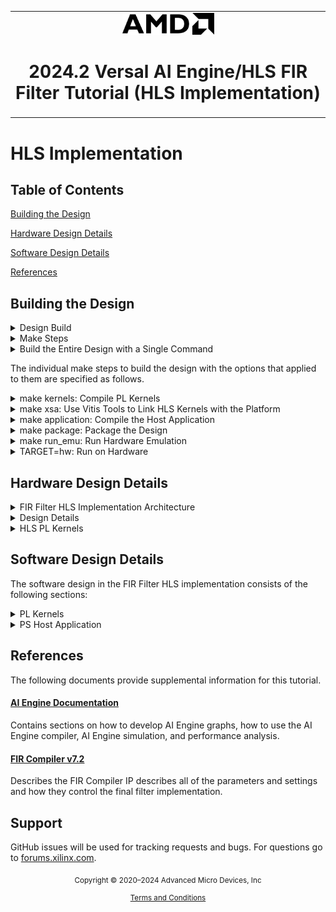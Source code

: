 ﻿<table class="sphinxhide" width="100%">
 <tr>
   <td align="center"><img src="https://raw.githubusercontent.com/Xilinx/Image-Collateral/main/xilinx-logo.png" width="30%"/><h1>2024.2 Versal AI Engine/HLS FIR Filter Tutorial (HLS Implementation)</h1>
   </td>
 </tr>
</table>

# HLS Implementation

## Table of Contents
[Building the Design](#building-the-design)

[Hardware Design Details](#hardware-design-details)

[Software Design Details](#software-design-details)

[References](#references)

## Building the Design

<details>
<summary>Design Build</summary>

### Design Build
In this section, you will build and run the FIR filter design using the HLS/DSP implementation. The difference between this implementation and the AI Engine implementation, where users compile the AI Engine design and integrate it into a larger system design (including the programmable logic (PL) kernels and processing system (PS) host application), is that the FIR filter is now implemented in PL using DSP Engines.  

At the end of this section, the design flow will generate a new directory (called `build/`). Underneath are subdirectories named `fir_hls_$(N_FIR_FILTERS)firs_$(N_FIR_TAPS)taps` (for example, `fir_hls_1firs_15taps`) depending on the value of `N_FIR_FILTERS` and `N_FIR_TAPS` chosen in the build. Each subdirectory contains the `hw_emu/` and `hw/` subfolders. The `hw_emu/` subfolder contains the build for hardware emulation. The `hw/` subfolder contains the build for the hardware run on a VCK190 board.   

</details>

<details>
<summary>Make Steps</summary>

### Make Steps
To run the following `make` steps (for example, `make kernels`, `make graph`, and so on), you must be in the `HLS/` folder.
```bash
cd HLS
```

The following options can be specified in the make steps. See the make steps for instructions how to apply them.

* TARGET: it can be set to "hw" or "hw_emu" to build the design in hardware or hardware emulation flow. Default is "hw_emu".

* N_FIR_FILTERS: specifies the number of FIR filters in the chain. Default is 1.

* N_FIR_TAPS: specifies the number of FIR filter taps. Default is 15.

* EN_TRACE: Flag to enable trace data to be captured. 0 is disabled and 1 is enabled. Default is 0.

The Makefile uses the following directory references:

```
#Relative FIR filter directory
RELATIVE_PROJECT_DIR := ./

#Absolute FIR filter directory = <user path>/Tutorials/AI_Engine/filter_AIEvsDSP
PROJECT_REPO := $(shell readlink -f $(RELATIVE_PROJECT_DIR))

DESIGN_REPO  := $(PROJECT_REPO)/design
PL_SRC_REPO  := $(DESIGN_REPO)/pl_src
HOST_APP_SRC := $(DESIGN_REPO)/host_app_src
VIVADO_METRICS_SCRIPTS_REPO := $(DESIGN_REPO)/vivado_metrics_scripts

DIRECTIVES_REPO        := $(DESIGN_REPO)/directives
SYSTEM_CONFIGS_REPO    := $(DESIGN_REPO)/system_configs
PROFILING_CONFIGS_REPO := $(DESIGN_REPO)/profiling_configs
EXEC_SCRIPTS_REPO      := $(DESIGN_REPO)/exec_scripts
PYTHON_SCRIPTS_REPO    := $(DESIGN_REPO)/python_scripts

BASE_BLD_DIR := $(PROJECT_REPO)/build
FIR_TAPS_BLD_DIR := $(BASE_BLD_DIR)/fir_$(N_FIR_TAPS)_taps
FIR_FILTERS_DIR  := $(FIR_TAPS_BLD_DIR)/x$(N_FIR_FILTERS)_firs
BUILD_TARGET_DIR := $(FIR_FILTERS_DIR)/$(TARGET)

REPORTS_REPO := $(PROJECT_REPO)/reports_dir
BLD_REPORTS_DIR := $(REPORTS_REPO)/fir_$(N_FIR_TAPS)_taps/x$(N_FIR_FILTERS)_firs

EMBEDDED_PACKAGE_OUT := $(BUILD_TARGET_DIR)/package
EMBEDDED_EXEC_SCRIPT := run_script.sh
```

</details>

<details>
<summary>Build the Entire Design with a Single Command</summary>

### Build the Entire Design with a Single Command
If you are already familiar with the AI Engine and Vitis accelerated kernel compilation flows, you can build the entire design with one command:

```bash
make run (default hardware emulation, 1 filter 15 taps, no trace enabled)
```
or
```bash
make run TARGET=hw N_FIR_FILTERS=1 N_FIR_TAPS=15 EN_TRACE=1   (hardware, 1 FIR filters, each with 15 taps, enable tracing)
```

This command runs the `make kernels`,`make xsa`,`make application`,`make package` and `make run_emu` for hardware emulation or to run on hardware (VCK190 board) depending on the `TARGET` you specify. The default `TARGET` without specification is hw_emu. The settings also apply to the following individual make steps.

**Note**

1. The generated files for a particular build are placed under individual directory: `build/fir_$(N_FIR_TAPS)_taps/x$(N_FIR_FILTERS)_firs`
2. See the specification in each make step for options used and location of input and output files.

</details>

The individual make steps to build the design with the options that applied to them are specified as follows.

<details>
<summary>make kernels: Compile PL Kernels</summary>

### make kernels: Compile PL Kernels
In this step, the Vitis compiler takes any kernels (RTL or HLS C) in the PL region of the target platform (`xilinx_vck190_base_202420_1`) and compiles them into their respective XO files.

The following commands compiles the kernels (default TARGET=hw_emu, N_FIR_FILTERS=1, N_FIR_TAPS=15, EN_TRACE=0):

```
make kernels
```

The expanded command is as follows:
```
mkdir -p build/fir_$(N_FIR_TAPS)_taps/x$(N_FIR_FILTERS)_firs/hw_emu

cd build/fir_$(N_FIR_TAPS)_taps/x$(N_FIR_FILTERS)_firs/hw_emu

v++ --target hw_emu					\
   	--hls.pre_tcl design/directives/hls_pre.tcl		\
	--hls.clock 500000000:fir_hls 			\
	-D N_FIR_FILTERS=$(N_FIR_FILTERS)		\
	-D N_FIR_TAPS=$(N_FIR_TAPS)			\
	--platform xilinx_vck190_base_202420_1		\
	--include design/pl_src 		\
	--save-temps 					\
	--temp_dir build/fir_$(N_FIR_TAPS)_taps/x$(N_FIR_FILTERS)_firs/hw_emu/_x 					\
	--verbose 					\
	-g -c 						\
	-k fir_hls 					\
	design/pl_src/fir_hls.cpp 		\
	-o fir_hls.hw_emu.xo   

v++ --target hw_emu					\
	--hls.clock 300000000:datamover 			\
	-D N_FIR_FILTERS=$(N_FIR_FILTERS)		\
	-D N_FIR_TAPS=$(N_FIR_TAPS)			\
	--platform xilinx_vck190_base_202420_1		\
	--include design/pl_src 			\
	--save-temps 					\
	--temp_dir build/fir_$(N_FIR_TAPS)_taps/x$(N_FIR_FILTERS)_firs/hw_emu/_x 					\
	--verbose 					\
	-g -c 						\
	-k datamover 					\
	design/pl_src/datamover.cpp 		\
	-o datamover.hw_emu.xo   

 ```
Summary of the switches used:
|Switch|Description|
|  ---  |  ---  |
|--target \| -t [hw\|hw_emu]|Specifies the build target.|
|--hls.clock | Specifies a frequency in Hz at which the listed kernel(s) should be compiled by Vitis HLS. |
|--platform \| -f|Specifies the name of a supported acceleration platform as specified by the $PLATFORM_REPO_PATHS environment variable or the full path to the platform XPFM file.|
|--save-temps \| -s|Directs the Vitis compiler command to save intermediate files/directories created during the compilation and link process. Use the `--temp_dir` option to specify a location to write the intermediate files to.|
|--temp_dir <string>|This allows you to manage the location where the tool writes temporary files created during the build process. The temporary results are written by the Vitis compiler, and then removed, unless the `--save-temps` option is also specified.|
|--verbose|Display verbose/debug information.|
| -g | Generates code for debugging the kernel during software emulation. Using this option adds features to facilitate debugging the kernel as it is compiled. |
|--compile \| -c|Required for compilation to generate XO files from kernel source files.|
|--kernel \<arg\>\|-k \<arg\>|Compile only the specified kernel from the input file. Only one -k option is allowed per Vitis compiler command.|
|--output \| -o|Specifies the name of the output file generated by the V++ command. The compilation process output name must end with the XO file suffix.|

[Detailed Description of All Vitis Compiler Switches](https://docs.amd.com/r/en-US/ug1393-vitis-application-acceleration/v-Command)

|Input|Description|
|  ---  |  ---  |
|fir_hls.cpp|The FIR filter chain PL kernel source code.|
|datamover.cpp|The data-mover PL kernel source code.|

|Output|Description|
|  ---  |  ---  |
|fir_hls.hw/hw_emu.xo|The FIR filter chain PL kernel object file.|
|datamover.hw/hw_emu.xo|The stream-to-memory-mapped data-mover kernel object file.|

</details>

<details>
<summary>make xsa: Use Vitis Tools to Link HLS Kernels with the Platform</summary>

### make xsa: Use Vitis Tools to Link HLS Kernels with the Platform
After the PL HLS kernels have been compiled, you can use the Vitis compiler to link them with the platform to generate an XSA file.

The Vitis tools allow you to integrate the HLS kernels into an existing extensible platform. This is an automated step from a software developer perspective where the platform chosen is provided by the hardware designer (or you can opt to use one of the many extensible base platforms provided by AMD and the Vitis tools build the hardware design and integrate the PL kernels into the design).

To test this feature in this tutorial, use the base VCK190 platform to build the design.

The command to run this step is shown as follows (default TARGET=hw_emu, N_FIR_FILTERS=1, N_FIR_TAPS=15, EN_TRACE=0):
```
make xsa
```

The expanded command is as follows:
```
cd build/fir_$(N_FIR_TAPS)_taps/x$(N_FIR_FILTERS)_firs/hw_emu

v++ -l 				\
	--platform xilinx_vck190_base_202420_1 		\
	--include design/pl_src 		\
	--save-temps 					\
	--temp_dir build/fir_$(N_FIR_TAPS)_taps/x$(N_FIR_FILTERS)_firs/hw_emu/_x \
	--verbose 					\
	-g 						\
	--clock.defaultTolerance 0.001 			\
	--clock.freqHz 300000000:datamover_0 		\
	--clock.freqHz 500000000:fir_hls_0 		\
	--config design/system_configs/system.cfg 	\
	--vivado.prop run.synth_1.{STEPS.SYNTH_DESIGN.ARGS.CONTROL_SET_OPT_THRESHOLD}={16} \
	--advanced.param compiler.userPostSysLinkOverlayTcl=$(DIRECTIVES_REPO)/post_sys_link.tcl \
	-o vck190_hls_fir.hw_emu.xsa  		\
	datamover.hw_emu.xo					\
  	fir_hls.hw_emu.xo

```

If EN_TRACE is enabled, the following `v++` flags are also set:
```
	--profile.trace_memory DDR			\
	--profile.data datamover:datamover_0:all \
	--profile.data fir_hls:dir_hls_0:all

```
By enabling EN_TRACE=1 timing violation occurs for 10 filters,tolerance of WNS=-0.050 is set:
```
--xp param:compiler.worstNegativeSlack=-0.050
```

This captures the trace data for the ports specified.

Summary of the Switches used:

|Switch|Description|
|  ---  |  ---  |
|--platform \| -f|Specifies the name of a supported acceleration platform as specified by the $PLATFORM_REPO_PATHS environment variable or the full path to the platform XPFM file.|
|--save-temps \| -s|Directs the `v++` command to save intermediate files/directories created during the compilation and link process. Use the `--temp_dir` option to specify a location to write the intermediate files to.|
|--temp_dir <string>|This allows you to manage the location where the tool writes temporary files created during the build process. The temporary results are written by the Vitis compiler, and then removed, unless the `--save-temps` option is also specified.|
|--verbose|Display verbose/debug information.|
| -g | Generates code for debugging the kernel during software emulation. Using this option adds features to facilitate debugging the kernel as it is compiled. |
|--clock.freqHz \<freq_in_Hz\>:\<cu\>\[.\<clk_pin\>\]|Specifies a clock frequency in Hz and assigns it to a list of associated compute units (CUs) and optionally specific clock pins on the CU.|
|--config <config_file>|Specifies a configuration file containing `v++` switches.|
|--target \| -t [hw\|hw_emu]|Specifies the build target.|
|--output \| -o|Specifies the name of the output file generated by the `v++` command. The linking process output file name must end with the .xsa suffix|
|--profile.data [<kernel_name>\|all]:[<cu_name>\|all]:[<interface_name>\|all]\(:[counters\|all]\)|Enables monitoring of data ports through the monitor IPs. This option needs to be specified during linking. [Detailed Profiling Options](https://docs.amd.com/r/en-US/ug1393-vitis-application-acceleration/profile-Options) |
|--profile.trace_memory \<FIFO\>:\<size\>\|\<MEMORY\>[\<n\>]|When building the hardware target \(-t=hw\), use this option to specify the type and amount of memory to use for capturing trace data. [Detailed Profiling Options](https://docs.amd.com/r/en-US/ug1393-vitis-application-acceleration/profile-Options) |

[Detailed Description of All Vitis Compiler Switches](https://docs.amd.com/r/en-US/ug1393-vitis-application-acceleration/v-Command)
[Linking the Kernels in Vitis](https://docs.amd.com/r/en-US/ug1393-vitis-application-acceleration/Linking-the-System)

|Inputs Sources|Description|
|  ---  |  ---  |
|datamover.hw/hw_emu.xo|The data-mover kernel object file.|
|fir_hls.hw/hw_emu.xo|The FIR filter chain PL kernel object file.|

|Output Objects|Description|
|  ---  |  ---  |
|vck190_hls_fir.hw_emu.xsa|Compiled Platform Binary Container|

</details>

 <details>
<summary>make application: Compile the Host Application</summary>

### make application: Compile the Host Application
You can compile the host application by following the typical cross-compilation flow for the Cortex-A72. To build the application run the following command (default TARGET=hw_emu, N_FIR_FILTERS=1, N_FIR_TAPS=15, EN_TRACE=0):
```
make application
```

The expanded command is as follows:
```
aarch64-linux-gnu-g++ 	-O 					\
			-c -std=c++17 				\
			-D__linux__ 				\
			-DXAIE_DEBUG				\
         		-DITER_CNT=8 				\
         		-DN_FIR_FILTERS=1			\
         		-DN_FIR_TAPS=15 			\
			-I$(SDKTARGETSYSROOT)/usr/include/xrt 		\
			-I$(SDKTARGETSYSROOT)/usr/include		\
			-I$(SDKTARGETSYSROOT)/usr/lib			\
			-Idesign/host_app_src		\
			-Idesign/pl_src		\
			 design/app_src/fir_aie_app.cpp \
			-o fir_aie_app.o 			\
			-L$(SDKTARGETSYSROOT)/usr/lib 			\
			-lxrt_coreutil

aarch64-linux-gnu-g++ 	fir_hls_app.o			\
			-L$(SDKTARGETSYSROOT)/usr/lib 	\
			-lxrt_coreutil 			\
			-o build/fir_$(N_FIR_TAPS)_taps/x$(N_FIR_FILTERS)_firs/hw_emu/fir_hls_xrt.elf
```
Summary of the Switches used:
|Switch|Description|
|  ---  |  ---  |
|-O \| Optimize| Optimizing compilation takes somewhat more time, and a lot more memory for a large function. With -O, the compiler tries to reduce code size and execution time, without performing any optimizations that can take a great deal of compilation time.|
|-c |Compile or assemble the source files, but do not link.|
|-std=<\standard\>|Set the language standard.|
|-D__linux__| |
|-DXAIE_DEBUG|Enable debug interface capabilities where certain core status, event status, or stack trace can be dumped out.|
|-D\<Pre-processor Macro String\>=\<value\>|Pass Pre-processor Macro definitions to the cross-compiler.|
|-I \<dir\>|Add the directory `dir` to the list of directories to be searched for header files.|
|-o \<file\>|Place output in file `<file>`. This applies regardless of the output being produced, whether it be an executable file, an object file, an assembler file or preprocessed C code.|
|-l\<library\>|Search the library named `library` when linking. The 2D-FFT tutorial requires `adf_api_xrt` and `xrt_coreutil` libraries.|
|-L \<dir\>|Add directory `<dir>` to the list of directories to be searched for -l.|

[XRT Documentation](https://xilinx.github.io/XRT/master/html/index.html)
[Details of Host Application Programming](https://docs.amd.com/r/en-US/ug1076-ai-engine-environment/Host-Programming-for-Bare-Metal)

|Inputs Sources|Description|
|  ---  |  ---  |
|fir_hls_app.cpp|Host processor application source code file that will run on an A72 processor.|

|Intermediate Objects|Description|
|  ---  |  ---  |
|fir_hls_app.o|Compiled host processor application object.|


|Output Objects|Description|
|  ---  |  ---  |
|fir_hls_xrt.elf|The executable that will run on an A72 processor.|

</details>

<details>
<summary>make package: Package the Design</summary>

### make package: Package the Design
With the HLS kernel outputs created, as well as the new platform, you can now generate the programmable device image (PDI) and a package to be used on an SD card. The PDI contains all executables, bitstreams, configurations of the device. The packaged SD card directory contains everything to boot Linux, the generated applications, and `.xclbin`.

The command to run this step is as follows (default TARGET=hw_emu, N_FIR_FILTERS=1, N_FIR_TAPS=15, EN_TRACE=0):
```
make package
```

or
```
cd ../build/fir_hls_$(N_FIR_FILTERS)firs_$(N_FIR_TAPS)taps/hw_emu

v++	-p  							\
	-t hw_emu						\
	--save-temps						\
	--temp_dir build/fir_$(N_FIR_TAPS)_taps/x$(N_FIR_FILTERS)_firs/hw_emu/_x			\
	-f xilinx_vck190_base_202420_1									\
	--package.rootfs $(COMMON_IMAGE_VERSAL)/rootfs.ext4 						\
	--package.kernel_image $(COMMON_IMAGE_VERSAL)/Image 						\
	--package.boot_mode=sd										\
	--package.out_dir build/fir_$(N_FIR_TAPS)_taps/x$(N_FIR_FILTERS)_firs/hw_emu/package	  	\
	--package.image_format=ext4									\
	--package.sd_file build/fir_$(N_FIR_TAPS)_taps/x$(N_FIR_FILTERS)_firs/hw_emu/fir_hls_xrt.elf    \
			  build/fir_$(N_FIR_TAPS)_taps/x$(N_FIR_FILTERS)_firs/hw_emu/vck190_hls_fir.hw_emu.xsa 	\
			  --package.sd_file design//exec_scripts/run_script.sh
```
If EN_TRACE is enabled, the following `v++` flags are also set:
```
	--package.sd_file design/profiling_configs/xrt.ini
```
This will include the XRT ini file which includes tracing parameters.

|Switch|Description|
|  ---  |  ---  |
|--package \| -p|Packages the final product at the end of the Vitis compile and link build process.|
|--target \| -t [hw\|hw_emu]|Specifies the build target.|
|--save-temps \| -s|Directs the V++ command to save intermediate files/directories created during the compilation and link process. Use the `--temp_dir` option to specify a location to write the intermediate files to.|
|--temp_dir <string>|This allows you to manage the location where the tool writes temporary files created during the build process. The temporary results are written by the Vitis compiler, and then removed, unless the `--save-temps` option is also specified.|
|--platform \| -f|Specifies the name of a supported acceleration platform as specified by the $PLATFORM_REPO_PATHS environment variable or the full path to the platform XPFM file.|
|--package.sd_dir \<arg\>|Where <arg> specifies a folder to package into the sd_card directory/image. The contents of the directory are copied to a sub-folder of the sd_card folder.|
|--package.rootfs \<arg\>|Where \<arg\> specifies the absolute or relative path to a processed Linux root file system file. The platform RootFS file is available for download from xilinx.com. Refer to the Vitis Software Platform Installation for more information.|
|--package.kernel_image \<arg\>|Where \<arg\> specifies the absolute or relative path to a Linux kernel image file. Overrides the existing image available in the platform. The platform image file is available for download from xilinx.com. Refer to the Vitis Software Platform Installation for more information.|
|--package.boot_mode \<arg\>|Where \<arg\> specifies <ospi\|qspi\|sd> Boot mode used for running the application in emulation or on hardware.|
|--package.image_format|Where \<arg\> specifies \<ext4\|fat32\> output image file format. `ext4`: Linux file system and `fat32`: Windows file system|
|--package.sd_file|Where \<arg\> specifies an ELF or other data file to package into the `sd_card` directory/image. This option can be used repeatedly to specify multiple files to add to the `sd_card`.|


[Detailed Description of All Vitis Compiler Switches](https://docs.amd.com/r/en-US/ug1393-vitis-application-acceleration/v-Command)
[Details of Packaging the System](https://docs.amd.com/r/en-US/ug1076-ai-engine-environment/Packaging)

|Inputs Sources|Description|
|  ---  |  ---  |
|$(COMMON_IMAGE_VERSAL)/rootfs.ext4|The Root Filesystem file for Petalinux.|
|$(PLATFORM_REPO_PATHS)/Image|The pre-built Petalinux Image the processor boots from.|
|$(BUILD_TARGET_DIR)/fir_hls_xrt.elf|The PS Host Application executables created in the `make application` step.|
|$(BUILD_TARGET_DIR)/vck190_hls_fir.hw_emu.xsa|The XSA file created in the `make xsa` step.|

The output of the V++ Package step is the package directory that contains the contents to run hardware emulation.

|Output Objects|Description|
|  ---  |  ---  |
|$(BUILD_TARGET_DIR)/package|The hardware emulation package that contains the boot file, hardware emulation launch script, the PLM and PMC boot files, the PMC and QEMU command argument specification files, and the Vivado tools simulation folder.|

</details>

<details>
<summary>make run_emu: Run Hardware Emulation</summary>

### make run_emu: Run Hardware Emulation
After packaging, everything is set to run emulation or hardware.
To run emulation use the following command (default TARGET=hw_emu, N_FIR_FILTERS=1, N_FIR_TAPS=15, EN_TRACE=0):
```
make run_emu
```
or
```
cd build/fir_$(N_FIR_TAPS)_taps/x$(N_FIR_FILTERS)_firs/hw_emu/package
./launch_hw_emu.sh
```
When launched, you will see the QEMU simulator load. Wait for the autoboot countdown to go to zero, and after a few minutes, you will see the root Linux prompt come up:
```bash
root@versal-rootfs-common-2024_2:~#
```

In some cases, the following error might come up on the screen:
```
root@versal-rootfs-common-2024_2:~## xinit: giving up
xinit: unable to connect to X server: Connection refused
xinit: server error
Enabling notebook extension jupyter-js-widgets/extension...
      - Validating: OK
[C 13:46:09.233 NotebookApp] Bad config encountered during initialization:
[C 13:46:09.239 NotebookApp] No such notebook dir: ''/usr/share/example-notebooks''
```
The error can be ignored. Press <enter> to return to the root prompt.

After the root prompt comes up, run the following commands to run the design:  
```
mount /dev/mmcblk0p1 /mnt
cd /mnt
./fir_hls_xrt.elf a.xclbin
```
The `fir_hls_xrt.elf` should execute, and after a few minutes, you should see the output with *TEST PASSED* on the console. When this is shown, run the following keyboard command to exit the QEMU instance:

```
#To exit QEMU Simulation
Press Ctrl-A, let go of the keyboard, and then press x
```

To run with waveform do the following:
```
cd build/fir_$(N_FIR_TAPS)_taps/x$(N_FIR_FILTERS)_firs/hw_emu/package
./launch_hw_emu.sh -g
```
The XSIM Waveform Viewer is launched. Drag and drop the signals into the Viewer and click Play to start the emulation. Go back to the terminal and wait for the Linux prompt to show up.

In the XSIM Waveform Viewer, you will see the signals you added to the waveform adjusting over the execution of the design. Once done, hit the pause button and close the window to end the emulation.

</details>

<details>
<summary>TARGET=hw: Run on Hardware</summary>

### Run on Hardware

To run the design in hardware, re-run the following "make" steps with TARGET=hw and other applicable options (see the make steps above)
```
make kernels     TARGET=hw
make xsa         TARGET=hw
make application TARGET=hw
make package     TARGET=hw
```
this can also be done is a single step as follows:
```
make build TARGET=hw
```

Now follow **Steps 1-9** to run the `fir_hls_xrt.elf` executable on your VCK190 board.

**Step 1.** Ensure your board is powered OFF.

**Step 2.** Use an SD card writer (such as balenaEtcher) to flash the `sd_card.img` file onto an SD card.

**Step 3.** Plug the flashed SD card into the top slot of the VCK190 board.

**Step 4.** Set the switch SW1 Mode\[3:0\]=1110 = OFF OFF OFF ON.

**Step 5.** Connect your computer to the VCK190 board using the included USB cable.

**Step 6.** Open a TeraTerm terminal and select the correct COM port. Set the port settings to the following:
```
Port: <COMMXX>
Speed: 115200
Data: 8 bit
Parity: none
Stop Bits: 1 bit
Flow control: none
Transmit delay: 0 msec/char 0 msec/line
```

**Step 7.** Power ON the board.

**Step 8.** Wait until you see the `root@versal-rootfs-common-2024_2` Linux command prompt. Press enter a few times to get past any `xinit` errors.

**Step 9.** Run the following commands into the TeraTerm terminal:
```
mount /dev/mmcblk0p1 /mnt
cd /mnt
./fir_hls_xrt.elf a.xclbin
```

After execution completes and the testcase passes data integrity check, 'TEST PASSED' should appear on the terminal.

</details>

## Hardware Design Details
<details>
<summary>FIR Filter HLS Implementation Architecture</summary>

### FIR Filter HLS Implementation Architecture

The following figure shows a high level block diagram of the design. The test harness consists of the compute kernel and the data mover kernel. This setup is maintained in the two implementations (using HLS/DSP engines in this section of the tutorial and AI Engine in the other). In this setup, the interface between the data mover kernel and FIR filter kernel is AXI4-Stream. The data width of both the kernels is 128-bit, and they run at 250 MHz, providing a transfer rate of up to 1.2 GSPS.

![Image of FIR Filter HLS implementation architecture](images/fir_hls_block_diagram.png)

</details>

<details>
<summary>Design Details</summary>

### Design Details
The design in this tutorial starts with a base platform containing the control interface and processing system (CIPS), NoC, and AI Engine and the interfaces among them. The v++ linker step builds on top of the base platform by adding the PL kernels. To add the various functions in a system level design, PL kernels are added to the base platform depending on the application, that is, the PL kernels present in each design may vary. In the design, the components are added by v++ -l step (make XSA in the tool flow section above) and include the following:
* FIR Filter Chain kernel (`fir_hls.[hw|hw_emu].xo`)
* data mover kernel (`datamover.[hw|hw_emu].xo`)
* connections interfaces defined in system configuration file (system.cfg)

To see a schematic view of the design with the extended platform as shown in the following figure, open in the Vivado tool:

`build/fir_hls_$(N_FIR_FILTERS)firs_$(N_FIR_TAPS)taps/[hw|hw_emu]/_x/link/vivado/vpl/prj/prj.xpr`

![Image of FIR Filter HLS Platform schematic](images/FIR_HLS_64_TAPS_vivado.PNG)

The actual FIR filter chain itself is implemented in a HLS PL kernel, which connects the specified number of filters together in a chain. For purposes of simplicity in comparing the designs, all the filters in the chain are identical, though it is unlikely such a chain would be used in a practical application.

Notice the system debugging and profiling IP (DPA) is added to the PL region of the device to capture AI Engine run-time trace data if the EN_TRACE option is enabled in the design. The datamover kernel and the AI Engine array interface are both operating at 300 MHz.

</details>

<details>
<summary>HLS PL Kernels</summary>

### HLS PL Kernels
In the HLS implementation of the FIR Filter design, the AI Engine is not used and therefore there are no AI Engine-related kernels and graphs. The compute and datamover functions are implemented as HLS kernels in the PL region.

The PL kernel `fir_hls` implements the FIR filter chain.  It contains a single AXI-stream input port and a single AXI-stream output port.  Since the FIR function requires no initialization, no additional control/status ports are required.

The PL-based data mover consists of DATAMOVER kernels. It moves a data pattern into the AI Engine array using a streaming interface. The final FIR output from the AI Engine array is moved back into the datamover kernel by way of a streaming interface and is checked for errors. The AI Engine array interface with the datamover kernel uses an AXI4-Stream interface.
Some additional details regarding the data mover kernels include:

**DATAMOVER**
* The data width is 128-bit.
* The frequency is 300 MHz.

</details>

## Software Design Details
The software design in the FIR Filter HLS implementation consists of the following sections:

<details>
<summary>PL Kernels</summary>

### PL Kernels
For the HLS implementation of this design, the data mover kernel and the FIR filter chain are all implmented in HLS.

#### fir_hls (fir_hls.cpp)
The fir_filter kernel consists of a single AXI-stream input and AXI-stream output.  The kernel makes use of the FIR Compiler IP, the same one that can be instantiated as an IP in Vivado tools. In HLS, it is instantiated as an object in the HLS code, and then cascaded together into a chain by the design.

The following include allows us to utilize the FIR Compiler interface provided in the HLS IP libraries from the Vitis HLS Libraries Reference:
```
#include <fir_hls.h>
```   

This header files provides a parameterization struct (`hls::ip_fir::params_t`) that sets the static parameters of the filter:
```
struct fir_params : hls::ip_fir::params_t {
    static const unsigned num_coeffs    = N_FIR_TAPS;
    static const double   coeff_vec[N_FIR_TAPS];
    static const unsigned coeff_width   = 16;
    static const unsigned input_width   = 16;
    static const unsigned output_width  = 16;
    static const unsigned output_rounding_mode = hls::ip_fir::truncate_lsbs;
   #if N_FIR_TAPS == 15
     static const unsigned input_length  = WINDOW_LENGTH_HALF;
     static const unsigned output_length = WINDOW_LENGTH_HALF;
     static const unsigned sample_period = SAMP_PERIOD;
   #else
     static const unsigned input_length  = WINDOW_LENGTH;
     static const unsigned output_length = WINDOW_LENGTH;
     static const unsigned sample_period = SAMP_PERIOD;
   #endif
    static const unsigned coeff_structure = hls::ip_fir::symmetric;
};
```
Here we set key non-default values for the filter, the number of taps, the tap vectors (in `coeff_vec`), data widths, truncation mode, and filter structure.

Note that the FIR filter wrapper has the concept of an input/output length, which is called WINDOW_LENGTH. This is unrelated to FIR_WINDOW_SIZE in the AI Engine version of the design. In AI Engine graph design, data is processed in fixed size batches (windows), and FIR_WINDOW_SIZE specifies the size of these physical buffers. Here the buffer size will directly impact latency.

In the HLS (DSP) implementation, arrays (windows) are a means of passing data to functions, but these data arrays are ultimately translated into AXI-streams. For this implementation, WINDOW_SIZE is made to be 64k.

To match the performance of 15 taps of AIE with HLS , we have used multi instance method only for 15 taps. 
The following section instantiates arrays of filter objects (one for real values, one for imaginary):
```
#if N_FIR_TAPS == 15
static hls::FIR<fir_params> fir_real[N_FIR_FILTERS*2];
static hls::FIR<fir_params> fir_imag[N_FIR_FILTERS*2];
#else
static hls::FIR<fir_params> fir_real[N_FIR_FILTERS];
static hls::FIR<fir_params> fir_imag[N_FIR_FILTERS];
#endif

```

In `fir_hls.cpp` file,`complex_split` function is used to take the incoming array (stream) of 128-bit data, and split each word into two 16-bit word streams:
```
void complex_split(
        hls::stream<ap_axiu<128, 0, 0, 0>> &strmInp,
        DataWindow_t DataRealInp, DataWindow_t DataImagInp
        )
{
CMPLX_SPLIT_LOOP:for(int ix = 0; ix < WINDOW_LENGTH; ix += 4) {
#pragma HLS PIPELINE II=1

                     ap_axiu<128, 0, 0, 0> fir_inp = strmInp.read();

                     // To enable Dataflow...
                     Data_t tmp_imag_inp[4];
                     Data_t tmp_real_inp[4];
                     //#pragma HLS ARRAY_RESHAPE variable=tmp_imag_inp cyclic factor=4 dim=1
                     //#pragma HLS ARRAY_RESHAPE variable=tmp_real_inp cyclic factor=4 dim=1

                     tmp_imag_inp[0].range(15, 0) = fir_inp.data.range(15, 0);
                     tmp_real_inp[0].range(15, 0) = fir_inp.data.range(31, 16);

                     tmp_imag_inp[1].range(15, 0) = fir_inp.data.range(47, 32);
                     tmp_real_inp[1].range(15, 0) = fir_inp.data.range(63, 48);

                     tmp_imag_inp[2].range(15, 0) = fir_inp.data.range(79, 64);
                     tmp_real_inp[2].range(15, 0) = fir_inp.data.range(95, 80);

                     tmp_imag_inp[3].range(15, 0) = fir_inp.data.range(111, 96);
                     tmp_real_inp[3].range(15, 0) = fir_inp.data.range(127, 112);

                     DataImagInp[ix] = tmp_imag_inp[0];
                     DataRealInp[ix] = tmp_real_inp[0];

                     DataImagInp[ix + 1] = tmp_imag_inp[1];
                     DataRealInp[ix + 1] = tmp_real_inp[1];

                     DataImagInp[ix + 2] = tmp_imag_inp[2];
                     DataRealInp[ix + 2] = tmp_real_inp[2];

                     DataImagInp[ix + 3] = tmp_imag_inp[3];
                     DataRealInp[ix + 3] = tmp_real_inp[3];
                 }
}


```

In `fir_hls.cpp` file, `complex_merge` function is the inverse of complex_split, and used to merge the words from two incoming 16-bit streams into one 32-bit stream:
```
void complex_merge(
        DataWindow_t DataRealOut, DataWindow_t DataImagOut,
        hls::stream<ap_axiu<128, 0, 0, 0>> &strmOut
        )
{
CMPLX_MERGE_LOOP:for(int ix = 0; ix < WINDOW_LENGTH; ix += 4) {
#pragma HLS PIPELINE II=1

                     ap_axiu<128, 0, 0, 0> fir_out;

                     fir_out.data.range(15,  0) = DataImagOut[ix].range(15, 0);
                     fir_out.data.range(31, 16) = DataRealOut[ix].range(15, 0);

                     fir_out.data.range(47, 32) = DataImagOut[ix + 1].range(15, 0);
                     fir_out.data.range(63, 48) = DataRealOut[ix + 1].range(15, 0);

                     fir_out.data.range(79, 64) = DataImagOut[ix + 2].range(15, 0);
                     fir_out.data.range(95, 80) = DataRealOut[ix + 2].range(15, 0);

                     fir_out.data.range(111,  96) = DataImagOut[ix + 3].range(15, 0);
                     fir_out.data.range(127, 112) = DataRealOut[ix + 3].range(15, 0);

                     strmOut.write(fir_out);
                 }
}

```

The function `fir_wrap` is used to construct the filter chain. It uses a series of #if/#elif preprocessor directives to enable the code, since it was not possible to generate it iteratively using a loop. (The limitation being synthesis of arrays of arrays).
```
void fir_wrap(
        hls::stream<ap_axiu<128, 0, 0, 0>> &strmInp,
        hls::stream<ap_axiu<128, 0, 0, 0>> &strmOut
        )
{
#pragma HLS dataflow

    DataWindow_t DataRealInp, DataImagInp;
    DataWindow_t DataRealOut, DataImagOut;
#pragma HLS stream variable=DataRealInp depth=16
#pragma HLS stream variable=DataRealOut depth=16
#pragma HLS stream variable=DataImagInp depth=16
#pragma HLS stream variable=DataImagOut depth=16
#pragma HLS ARRAY_RESHAPE variable=DataRealInp cyclic factor=4 dim=1
#pragma HLS ARRAY_RESHAPE variable=DataImagInp cyclic factor=4 dim=1
#pragma HLS ARRAY_RESHAPE variable=DataRealOut cyclic factor=4 dim=1
#pragma HLS ARRAY_RESHAPE variable=DataImagOut cyclic factor=4 dim=1

#if (N_FIR_TAPS == 15)   
    DataWindow_t DataRealInp_buff1, DataImagInp_buff1;
    DataWindow_t DataRealInp_buff2, DataImagInp_buff2;
    DataWindow_t DataRealOut_buff1, DataImagOut_buff1;
    DataWindow_t DataRealOut_buff2, DataImagOut_buff2;
#pragma HLS stream variable=DataRealInp_buff1 depth=16
#pragma HLS stream variable=DataImagInp_buff1 depth=16
#pragma HLS stream variable=DataRealInp_buff2 depth=16
#pragma HLS stream variable=DataImagInp_buff2 depth=16
#pragma HLS stream variable=DataRealOut_buff1 depth=16
#pragma HLS stream variable=DataImagOut_buff1 depth=16
#pragma HLS stream variable=DataRealOut_buff2 depth=16
#pragma HLS stream variable=DataImagOut_buff2 depth=16
#else
    DataWindow_t DataRealOut_buff, DataImagOut_buff;
    DataWindow_t DataRealInp_buff, DataImagInp_buff;
#pragma HLS stream variable=DataRealInp_buff depth=16
#pragma HLS stream variable=DataImagInp_buff depth=16
#pragma HLS stream variable=DataRealOut_buff depth=16
#pragma HLS stream variable=DataImagOut_buff depth=16
#endif

    complex_split(strmInp, DataRealInp, DataImagInp);
#if (N_FIR_TAPS == 15)   
    buffInp_15tap(DataRealInp, DataImagInp, DataRealInp_buff1, DataImagInp_buff1, DataRealInp_buff2, DataImagInp_buff2);
#else
    buffInp(DataRealInp, DataImagInp, DataRealInp_buff, DataImagInp_buff);
#endif

#if (N_FIR_FILTERS == 1)
#if (N_FIR_TAPS == 15)
    fir_real[0].run(DataRealInp_buff1, DataRealOut_buff1);
    fir_imag[0].run(DataImagInp_buff1, DataImagOut_buff1);
    fir_real[1].run(DataRealInp_buff2, DataRealOut_buff2);
    fir_imag[1].run(DataImagInp_buff2, DataImagOut_buff2);
#else
    fir_real[0].run(DataRealInp_buff, DataRealOut_buff);
    fir_imag[0].run(DataImagInp_buff, DataImagOut_buff);
#endif

#elif (N_FIR_FILTERS > 1)
#if (N_FIR_TAPS == 15)
    DataWindow_t DataReal_a0, DataImag_a0;
    DataWindow_t DataReal_a1, DataImag_a1;
#pragma HLS stream variable=DataReal_a0 depth=16
#pragma HLS stream variable=DataImag_a0 depth=16
#pragma HLS stream variable=DataReal_a1 depth=16
#pragma HLS stream variable=DataImag_a1 depth=16

    fir_real[0].run(DataRealInp_buff1, DataReal_a0);
    fir_imag[0].run(DataImagInp_buff1, DataImag_a0);
    fir_real[1].run(DataRealInp_buff2, DataReal_a1);
    fir_imag[1].run(DataImagInp_buff2, DataImag_a1);
#else
    DataWindow_t DataReal_0, DataImag_0;
#pragma HLS stream variable=DataReal_0 depth=16
#pragma HLS stream variable=DataImag_0 depth=16

    fir_real[0].run(DataRealInp_buff, DataReal_0);
    fir_imag[0].run(DataImagInp_buff, DataImag_0);
#endif

#endif

#if (N_FIR_FILTERS == 2)
    fir_real[1].run(DataReal_0, DataRealOut_buff);
    fir_imag[1].run(DataImag_0, DataImagOut_buff);

#elif (N_FIR_FILTERS > 2)
#if (N_FIR_TAPS == 15)
    DataWindow_t DataReal_b0, DataImag_b0;
    DataWindow_t DataReal_b1, DataImag_b1;
#pragma HLS stream variable=DataReal_b0 depth=16
#pragma HLS stream variable=DataImag_b0 depth=16
#pragma HLS stream variable=DataReal_b1 depth=16
#pragma HLS stream variable=DataImag_b1 depth=16

    fir_real[2].run(DataReal_a0, DataReal_b0);
    fir_imag[2].run(DataImag_a0, DataImag_b0);
    fir_real[3].run(DataReal_a1, DataReal_b1);
    fir_imag[3].run(DataImag_a1, DataImag_b1);
#else
    DataWindow_t DataReal_1, DataImag_1;
#pragma HLS stream variable=DataReal_1 depth=16
#pragma HLS stream variable=DataImag_1 depth=16

    fir_real[1].run(DataReal_0, DataReal_1);
    fir_imag[1].run(DataImag_0, DataImag_1);
#endif

#endif


..etc
```
The #pragma HLS dataflow directive instructs the compile to run the two processes to run in parallel, much as would be done in RTL.


Finally, the `fir_hls` function it a top-level module / kernel available to be linked together to the other HLS kernels.

##### Arguments
The FIR kernel takes the following arguments:
* `hls::stream<ap_axiu<128, 0, 0, 0>>` is a data type defined in `ap_axi_sdata.h`. It is a special data class used for data transfer when using a streaming platform. The parameter `<D>` is the data width of the streaming interface which is set to 128. The remaining three parameters should be set to 0.

The fir_hls kernel also specifies the following pragmas to help optimize the kernel code and adhere to interface protocols:
```
 #pragma HLS interface axis port=strmInp
 #pragma HLS interface axis port=strmOut
   
 #pragma HLS INTERFACE s_axilite port=iterCnt bundle=control
 #pragma HLS INTERFACE s_axilite port=return bundle=control
```

#### datamover (datamover.cpp)

The datamover kernel reads and writes data from and to the AI Engine array, through the AXI4-Stream interface.

##### Arguments
The datamover kernel takes the following arguments:
* `ap_int<N>` is an arbitrary precision integer data type defined in `ap_int.h` where `N` is a bit-size from 1-1024. In this design, the bit-size is set to 128.
* `hls::stream<qdma_axis<D,0,0,0>>` is a data type defined in `ap_axi_sdata.h`. It is a special data class used for data transfer when using a streaming platform. The parameter `<D>` is the data width of the streaming interface which is set to 128. The remaining three parameters should be set to 0.

The datamover kernel also specifies the following pragmas to help optimize the kernel code and adhere to interface protocols:

##### pragma HLS INTERFACE s_axilite
The datamover kernels has one `s_axilite` interface (specifying an AXI4-Lite slave I/O protocol) with `bundle=control` associated with all the arguments (`size` and `iterCnt`). This interface is also associated with `return`.

##### pragma HLS INTERFACE axis
The datamover kernel has one `axis` interface (specifying an AXI4-Stream I/O protocol).

##### pragma HLS PIPELINE II=1
The datamover kernel has a `for` loop that is a candidate for burst read because the memory addresses per loop iteration are consecutive (`ARBURST=INCR`). To pipeline this `for` loop, you can use this pragma by setting the initiation interval (`II`) = 1.

</details>

<details>
<summary>PS Host Application</summary>

### PS Host Application
The FIR filter HLS(DSP) tutorial uses the embedded PS as an external controller to control the AI Engine graph and data mover PL kernel. Review [Programming the PS Host Application Section in the AI Engine Documentation](#ai-engine-documentation) to understand the process to create a host application. Note that unlike the AI Engine implementation, there are no AI Engine graphs and associated control code.

Within the PS host application, two classes are defined (datamover_class), which defines methods used to control and monitor the corresponding kernels.

The main sections of the PS host application code is described in the following subsections:

#### load_xclbin Function
This function is responsible for loading the XCLBIN file into the device.

#### Datamover Class
This class provides the following methods for controlling/monitoring this kernel:
* init(): opens the kernel, and sets the kernel parameters (location of the buffer object, and its length).
* run(): starts execution of the datamover kernel
* waitTo_complete(): waits for the datamover kernel to finish
* close(): closes the input data buffer object and kernel

#### Main Function
This is the main PS application code that controls the kernels and runs data through the design. The various steps this code goes through is described in the following subsections.

##### 1. Check Command Line Argument
The beginning of the A72 application is represented by the main function. It takes in one command line argument: an XCLBIN file.

##### 2. Open XCLBIN
The A72 application loads the XCLBIN binary file and creates the data mover kernels to be executed on the device.

##### 3. Create and Initialize Data Mover Kernels
Create the kernel objects and initialize them.

##### 4. Run Data Mover Kernels
Start execution of the datamover kernel.

##### 5. Wait for Data Mover Kernels to Complete
Wait for the datamover kernel to complete.

##### 6. Verify Output Results
Compare data in output with the reference golden data and get the error count from the kernel.

##### 7. Release Allocated Resources
Close the datamover kernel objects.

</details>

## References
The following documents provide supplemental information for this tutorial.

#### [AI Engine Documentation](https://docs.amd.com/search/all?filters=Document_ID~%2522UG1076%2522_%2522UG1079%2522&content-lang=en-US)
Contains sections on how to develop AI Engine graphs, how to use the AI Engine compiler, AI Engine simulation, and performance analysis.

#### [ FIR Compiler v7.2](https://docs.amd.com/r/en-US/pg149-fir-compiler)
Describes the FIR Compiler IP describes all of the parameters and settings and how they control the final filter implementation.


## Support

GitHub issues will be used for tracking requests and bugs. For questions go to [forums.xilinx.com](http://forums.xilinx.com/).



<p class="sphinxhide" align="center"><sub>Copyright © 2020–2024 Advanced Micro Devices, Inc</sub></p>

<p class="sphinxhide" align="center"><sup><a href="https://www.amd.com/en/corporate/copyright">Terms and Conditions</a></sup></p>

